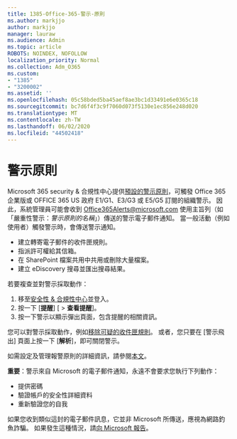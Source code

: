 ```yaml
---
title: 1385-Office-365-警示-原則
ms.author: markjjo
author: markjjo
manager: lauraw
ms.audience: Admin
ms.topic: article
ROBOTS: NOINDEX, NOFOLLOW
localization_priority: Normal
ms.collection: Adm_O365
ms.custom:
- "1385"
- "3200002"
ms.assetid: ''
ms.openlocfilehash: 05c58bded5ba45aef8ae3bc1d33491e6e0365c18
ms.sourcegitcommit: bc7d6f4f3c9f7060d073f5130e1ec856e248d020
ms.translationtype: MT
ms.contentlocale: zh-TW
ms.lasthandoff: 06/02/2020
ms.locfileid: "44502418"
---
```

# <a name="alert-policies"></a>警示原則

Microsoft 365 security & 合規性中心提供[預設的警示原則](https://docs.microsoft.com/microsoft-365/compliance/alert-policies#default-alert-policies)，可觸發 Office 365 企業版或 OFFICE 365 US 政府 E1/G1、E3/G3 或 E5/G5 訂閱的組織警示。 因此，系統管理員可能會收到 Office365Alerts@microsoft.com 使用主旨列（如「嚴重性警示：*警示原則的名稱*」）傳送的警示電子郵件通知。 當一般活動（例如使用者）觸發警示時，會傳送警示通知。

- 建立轉寄電子郵件的收件匣規則。
- 指派許可權給其信箱。
- 在 SharePoint 檔案共用中共用或刪除大量檔案。
- 建立 eDiscovery 搜尋並匯出搜尋結果。

若要複查並對警示採取動作：

1. 移至[安全性 & 合規性中心](https://protection.office.com)並登入。
2. 按一下 [**提醒**] [  >  **查看提醒**]。
3. 按一下警示以顯示彈出頁面，包含提醒的相關資訊。

您可以對警示採取動作，例如[移除可疑的收件匣規則](https://docs.microsoft.com/microsoft-365/security/office-365-security/responding-to-a-compromised-email-account)。 或者，您只要在 [警示飛出] 頁面上按一下 [**解析**]，即可關閉警示。

如需設定及管理報警原則的詳細資訊，請參閱[本文](https://docs.microsoft.com/microsoft-365/compliance/alert-policies)。

**重要**：警示來自 Microsoft 的電子郵件通知，永遠不會要求您執行下列動作：

- 提供密碼
- 驗證帳戶的安全性詳細資料
- 重新驗證您的自我

如果您收到類似這封的電子郵件訊息，它並非 Microsoft 所傳送，應視為網路釣魚詐騙。 如果發生這種情況，請[向 Microsoft 報告](https://docs.microsoft.com/microsoft-365/security/office-365-security/report-junk-email-and-phishing-scams-in-outlook-on-the-web-eop)。
